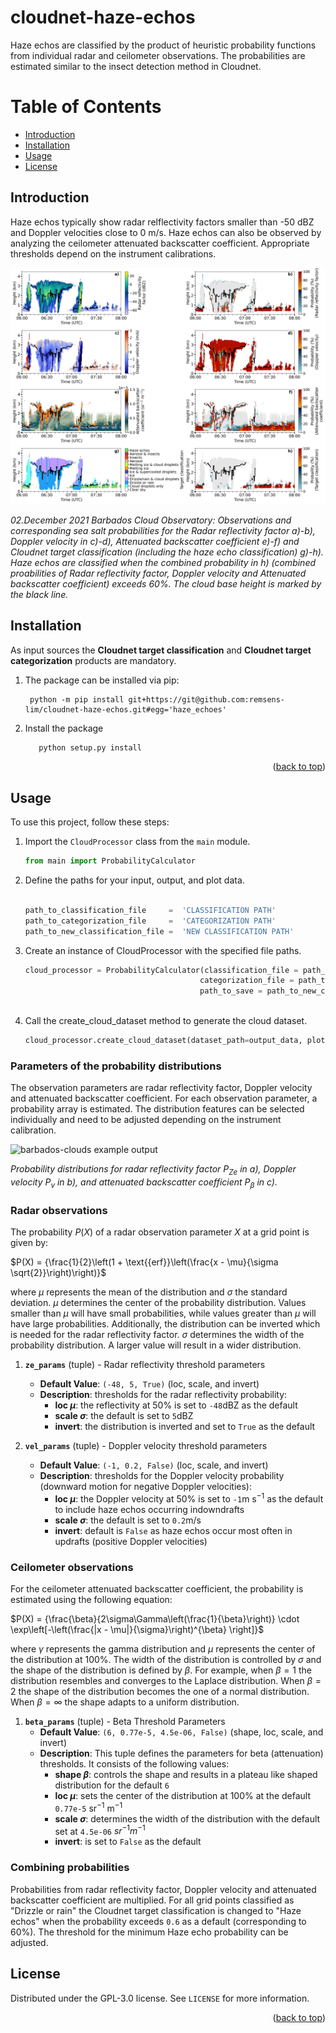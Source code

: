 # cloudnet-haze-echos

Haze echos are classified by the product of heuristic probability functions from individual 
radar and ceilometer observations. The probabilities are estimated similar to
the insect detection method in Cloudnet. 

# Table of Contents
- [Introduction](#introduction)
- [Installation](#installation)
- [Usage](#usage)
- [License](#license)

## Introduction

Haze echos typically show radar relflectivity factors smaller than -50 dBZ and Doppler
velocities close to 0 m/s. Haze echos can also be observed by analyzing the ceilometer
attenuated backscatter coefficient. Appropriate thresholds depend on the 
instrument calibrations.

![barbados-clouds example probabilities](figures/20211202_probabilites.png)

*02.December 2021 Barbados Cloud Observatory: Observations and corresponding sea salt probabilities for 
the Radar reflectivity factor a)-b), Doppler velocity in c)-d), 
Attenuated backscatter coefficient e)-f) and Cloudnet target classification 
(including the haze echo classification) g)-h). Haze echos are classified when 
the combined probability in h) (combined proabilities of Radar reflectivity factor,
Doppler velocity and Attenuated backscatter coefficient) exceeds 60%. The cloud base height
is marked by the black line.*

## Installation
As input sources the **Cloudnet target classification** and **Cloudnet target categorization** products are mandatory.
1. The package can be installed via pip:
   ```
    python -m pip install git+https://git@github.com:remsens-lim/cloudnet-haze-echos.git#egg='haze_echoes'
   ```

2. Install the package
   ```sh
      python setup.py install
      ```
<p align="right">(<a href="#top">back to top</a>)</p>

## Usage
To use this project, follow these steps:

1. Import the `CloudProcessor` class from the `main` module.

   ```python
   from main import ProbabilityCalculator
   ```
2. Define the paths for your input, output, and plot data.
   ```python
   
   path_to_classification_file     =  'CLASSIFICATION PATH'
   path_to_categorization_file     =  'CATEGORIZATION PATH'
   path_to_new_classification_file =  'NEW CLASSIFICATION PATH'
   ```

3. Create an instance of CloudProcessor with the specified file paths.
    ```python
   cloud_processor = ProbabilityCalculator(classification_file = path_to_classification_file , 
                                           categorization_file = path_to_categorization_file ,
                                           path_to_save = path_to_new_classification_file)
                                           

4. Call the create_cloud_dataset method to generate the cloud dataset.
    ```python
   cloud_processor.create_cloud_dataset(dataset_path=output_data, plot=True)
   ```

### Parameters of the probability distributions
The observation parameters are radar reflectivity factor, Doppler velocity and 
attenuated backscatter coefficient. For each observation parameter, a probability 
array is estimated. The distribution features can be selected individually and need
to be adjusted depending on the instrument calibration. 
 
![barbados-clouds example output](figures/props.png)

*Probability distributions for radar reflectivity factor P<sub>Ze</sub> in a),
Doppler velocity P<sub>v</sub> in b), and attenuated backscatter 
coefficient P<sub>β</sub> in c).*

### Radar observations
The probability $P(X)$ of a radar observation parameter $X$ at a grid point is given by:

$P(X) = {\frac{1}{2}\left(1 + \text{{erf}}\left(\frac{x - \mu}{\sigma \sqrt{2}}\right)\right)}$

where $\mu$ represents the mean of the distribution and $\sigma$ the standard 
deviation. $\mu$ determines the center of the probability distribution. 
Values smaller than $\mu$ will have small probabilities, while values greater than
$\mu$ will have large probabilities. Additionally, the distribution can be inverted
which is needed for the radar reflectivity factor. $\sigma$ determines the width of the 
probability distribution. A larger value will result in a wider distribution.


1. **`ze_params`** (tuple) - Radar reflectivity threshold parameters
   - **Default Value**: `(-48, 5, True)` (loc, scale, and invert)
   - **Description**: thresholds for the radar reflectivity probability:
     - **loc $\mu$**: the reflectivity at 50% is set to `-48`dBZ as the default
     - **scale $\sigma$**: the default is set to `5`dBZ
     - **invert**: the distribution is inverted and set to `True` as the default
     

2. **`vel_params`** (tuple) - Doppler velocity threshold parameters
   - **Default Value**: `(-1, 0.2, False)` (loc, scale, and invert)
   - **Description**: thresholds for the Doppler velocity probability (downward motion for negative Doppler velocities):
     - **loc $\mu$**: the Doppler velocity at 50% is set to `-1`m s$^{-1}$ as the default to include
     haze echos occurring indowndrafts
     - **scale $\sigma$**: the default is set to `0.2`m/s
     - **invert**: default is `False` as haze echos occur most often in updrafts (positive Doppler velocities)

### Ceilometer observations

For the ceilometer attenuated backscatter coefficient, the probability is estimated using the 
following equation: 

$P(X) = {\frac{\beta}{2\sigma\Gamma\left(\frac{1}{\beta}\right)} \cdot 
\exp\left[-\left(\frac{|x - \mu|}{\sigma}\right)^{\beta} \right]}$

where $\gamma$ represents the gamma distribution and $\mu$ represents 
the center of the distribution at 100\%. The width of the distribution is 
controlled by $\sigma$ and the shape of the distribution is defined by $\beta$.
For example, when $\beta = 1$ the distribution resembles and converges to the Laplace 
distribution. When $\beta=2$ the shape of the distribution becomes the one of a 
normal distribution. When $\beta=\infty$ the shape adapts to a uniform 
distribution. 
1. **`beta_params`** (tuple) - Beta Threshold Parameters
   - **Default Value**: `(6, 0.77e-5, 4.5e-06, False)` (shape, loc, scale, and invert)
   - **Description**: This tuple defines the parameters for beta (attenuation) thresholds. It consists of the following values:
     - **shape $\beta$**:  controls the shape and results in a plateau like shaped distribution for the default `6`
     - **loc $\mu$**: sets the center of the distribution at 100% at the default `0.77e-5` sr$^{-1}$ m$^{-1}$
     - **scale $\sigma$**: determines the width of the distribution with the default set at  `4.5e-06` $sr^{-1} m^{-1}$
     - **invert**: is set to `False` as the default

### Combining probabilities
Probabilities from radar reflectivity factor, Doppler velocity and attenuated backscatter
coefficient are multiplied. For all grid points classified as "Drizzle or rain" the 
Cloudnet target classification is changed to "Haze echos" when the probability exceeds
`0.6` as a default (corresponding to 60%). The threshold for the minimum Haze echo probability can be adjusted. 

## License
Distributed under the GPL-3.0 license. See `LICENSE` for more information.

<p align="right">(<a href="#top">back to top</a>)</p>
